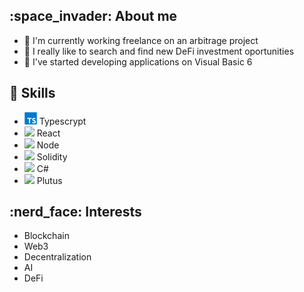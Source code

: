 <h2>:space_invader: About me</h2>

- :briefcase: I'm currently working freelance on an arbitrage project
- :money_with_wings: I really like to search and find new DeFi investment oportunities
- :older_man: I've started developing applications on Visual Basic 6

<h2>🧰 Skills</h2>

- <img src="https://raw.githubusercontent.com/devicons/devicon/2ae2a900d2f041da66e950e4d48052658d850630/icons/typescript/typescript-original.svg" height="20" /> Typescrypt
- <img src="https://cdn.jsdelivr.net/gh/devicons/devicon/icons/react/react-original.svg" height="20" /> React
- <img src="https://cdn.jsdelivr.net/gh/devicons/devicon/icons/nodejs/nodejs-original.svg" height="20" /> Node
- <img src="https://cdn.jsdelivr.net/gh/devicons/devicon/icons/solidity/solidity-original.svg" height="20" /> Solidity
- <img src="https://cdn.jsdelivr.net/gh/devicons/devicon/icons/csharp/csharp-original.svg" height="20" /> C#
- <img src="https://cdn.jsdelivr.net/gh/devicons/devicon/icons/react/react-original.svg" height="20" /> Plutus

<h2>:nerd_face: Interests</h2>

- Blockchain
- Web3
- Decentralization
- AI
- DeFi

<!--
**NicSuk/NicSuk** is a ✨ _special_ ✨ repository because its `README.md` (this file) appears on your GitHub profile.

Here are some ideas to get you started:

- 🔭 I’m currently working on ...
- 🌱 I’m currently learning ...
- 👯 I’m looking to collaborate on ...
- 🤔 I’m looking for help with ...
- 💬 Ask me about ...
- 📫 How to reach me: ...
- 😄 Pronouns: ...
- ⚡ Fun fact: ...
-->

